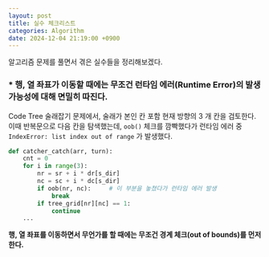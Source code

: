 ```yaml
---
layout: post
title: 실수 체크리스트
categories: Algorithm
date: 2024-12-04 21:19:00 +0900
---
```

알고리즘 문제를 풀면서 겪은 실수들을 정리해보겠다.

### * 행, 열 좌표가 이동할 때에는 무조건 런타임 에러(Runtime Error)의 발생 가능성에 대해 면밀히 따진다.

Code Tree 술래잡기 문제에서, 술래가 본인 칸 포함 현재 방향의 3 개 칸을 검토한다. 이때 반복문으로 다음 칸을 탐색했는데, ```oob()``` 체크를 깜빡했다가 런타임 에러 중 ```IndexError: list index out of range``` 가 발생했다.

```python
def catcher_catch(arr, turn):
    cnt = 0
    for i in range(3):
        nr = sr + i * dr[s_dir]
        nc = sc + i * dc[s_dir]
        if oob(nr, nc):     # 이 부분을 놓쳤다가 런타임 에러 발생
            break
        if tree_grid[nr][nc] == 1:
            continue
    ...
```

<b>행, 열 좌표를 이동하면서 무언가를 할 때에는 무조건 경계 체크(out of bounds)를 먼저 한다.</b>

